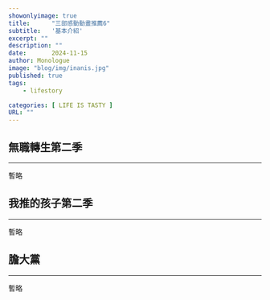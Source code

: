 ```yaml
---
showonlyimage: true
title:      "三部感動動畫推薦6"
subtitle:   '基本介紹'
excerpt: ""
description: ""
date:       2024-11-15
author: Monologue    
image: "blog/img/inanis.jpg"
published: true 
tags:
    - lifestory

categories: [ LIFE IS TASTY ]
URL: ""
---
```

## 無職轉生第二季
***
暫略  
  
## 我推的孩子第二季
***
暫略  

## 膽大黨
***
暫略  

<!--more-->

